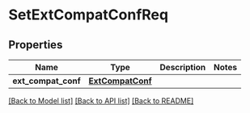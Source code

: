 # SetExtCompatConfReq

## Properties
Name | Type | Description | Notes
------------ | ------------- | ------------- | -------------
**ext_compat_conf** | [**ExtCompatConf**](ExtCompatConf.md) |  | 

[[Back to Model list]](../README.md#documentation-for-models) [[Back to API list]](../README.md#documentation-for-api-endpoints) [[Back to README]](../README.md)


